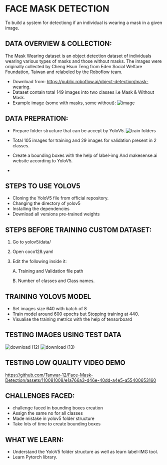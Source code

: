 # FACE MASK DETECTION
To build a system for detectiong if an individual is wearing a mask in a given image.

## DATA OVERVIEW & COLLECTION:
The Mask Wearing dataset is an object detection dataset of individuals wearing various types of masks and those without masks. The images were originally collected by Cheng Hsun Teng from Eden Social Welfare Foundation, Taiwan and relabeled by the Roboflow team.

* Download from: https://public.roboflow.ai/object-detection/mask-wearing.
* Dataset contain total 149 images into two classes i.e Mask & Without Mask.
* Example image (some with masks, some without):
 ![image](https://github.com/Tanwar-12/Face-Mask-Detection/assets/110081008/6ba87ec1-e249-4126-8662-2cd14403f0c4)

  


## DATA PREPRATION:
* Prepare folder structure that can be accept by YoloV5.
 ![train folders](https://github.com/Tanwar-12/Face-Mask-Detection/assets/110081008/fcd6ef02-1931-42cf-882d-24f8ef9f931c)

* Total 105 images for training and 29 images for validation present in 2 classes.
* Create a bounding boxes with the help of label-img And makesense.ai website according to YoloV5.
* 

## STEPS TO USE YOLOV5
* Cloning the YoloV5 file from official repository.
* Changing the directory of yolov5
* Installing the dependencies
* Download all versions pre-trained weights

## STEPS BEFORE TRAINING CUSTOM DATASET:
1. Go to yolov5/data/
2. Open coco128.yaml
3. Edit the following inside it:

     A. Training and Validation file path

     B. Number of classes and Class names.

## TRAINING YOLOV5 MODEL
* Set images size 640 with batch of 8
* Train model around 600 epochs but Stopping training at 440. 
* Visualise the training metrics with the help of tensorboard

## TESTING IMAGES USING TEST DATA

![download (12)](https://github.com/Tanwar-12/Face-Mask-Detection/assets/110081008/62be98ad-ef53-4287-8f07-5675f471a90e)
![download (13)](https://github.com/Tanwar-12/Face-Mask-Detection/assets/110081008/31b2ccba-6e28-48c1-bd68-867e3416c9e5)

## TESTING LOW QUALITY VIDEO DEMO

https://github.com/Tanwar-12/Face-Mask-Detection/assets/110081008/e1a766a3-d46e-40dd-a4e5-a55400653160





## CHALLENGES FACED:
*	challenge faced in bounding boxes creation
*	Assign the same no for all classes
*	Made mistake in yolov5 folder structure
*	Take lots of time to create bounding boxes

## WHAT WE LEARN:
*	Understand the YoloV5 folder structure as well as learn label-IMG tool.
*	Learn Pytorch library.
